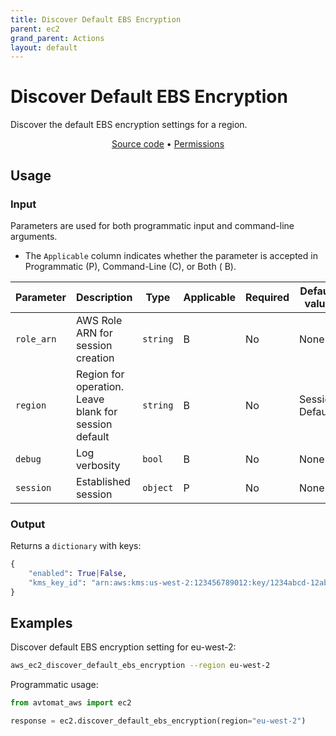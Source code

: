 ```yaml
---
title: Discover Default EBS Encryption
parent: ec2
grand_parent: Actions
layout: default
---
```


# Discover Default EBS Encryption

Discover the default EBS encryption settings for a region.

<p align="center">
   <a href="/avtomat_aws/ec2/discover_default_ebs_encryption.py">Source code</a> •
   <a href="/permissions/ec2/discover_default_ebs_encryption">Permissions</a>
</p>

## Usage

### Input

Parameters are used for both programmatic input and command-line arguments.

- The `Applicable` column indicates whether the parameter is accepted in Programmatic (P), Command-Line (C), or Both (
  B).

| Parameter  | Description                                           | Type     | Applicable | Required | Default value   |
|------------|-------------------------------------------------------|----------|------------|----------|-----------------|
| `role_arn` | AWS Role ARN for session creation                     | `string` | B          | No       | None            |
| `region`   | Region for operation. Leave blank for session default | `string` | B          | No       | Session Default |
| `debug`    | Log verbosity                                         | `bool`   | B          | No       | None            |
| `session`  | Established session                                   | `object` | P          | No       | None            |

### Output

Returns a `dictionary` with keys:

```python
{
    "enabled": True|False,
    "kms_key_id": "arn:aws:kms:us-west-2:123456789012:key/1234abcd-12ab-34cd-56ef-1234567890ab"
}
```

## Examples

Discover default EBS encryption setting for eu-west-2:

```bash
aws_ec2_discover_default_ebs_encryption --region eu-west-2
```

Programmatic usage:

```python
from avtomat_aws import ec2

response = ec2.discover_default_ebs_encryption(region="eu-west-2")
```
